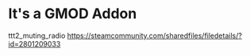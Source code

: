 # It's a GMOD Addon 

ttt2_muting_radio
https://steamcommunity.com/sharedfiles/filedetails/?id=2801209033